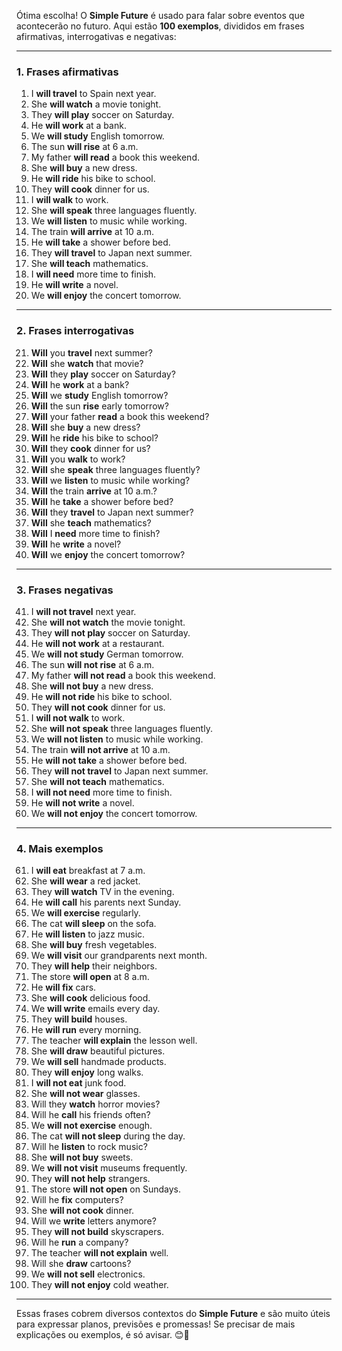 Ótima escolha! O **Simple Future** é usado para falar sobre eventos que acontecerão no futuro. Aqui estão **100 exemplos**, divididos em frases afirmativas, interrogativas e negativas:

---

### **1. Frases afirmativas**
1. I **will travel** to Spain next year.
2. She **will watch** a movie tonight.
3. They **will play** soccer on Saturday.
4. He **will work** at a bank.
5. We **will study** English tomorrow.
6. The sun **will rise** at 6 a.m.
7. My father **will read** a book this weekend.
8. She **will buy** a new dress.
9. He **will ride** his bike to school.
10. They **will cook** dinner for us.
11. I **will walk** to work.
12. She **will speak** three languages fluently.
13. We **will listen** to music while working.
14. The train **will arrive** at 10 a.m.
15. He **will take** a shower before bed.
16. They **will travel** to Japan next summer.
17. She **will teach** mathematics.
18. I **will need** more time to finish.
19. He **will write** a novel.
20. We **will enjoy** the concert tomorrow.

---

### **2. Frases interrogativas**
21. **Will** you **travel** next summer?
22. **Will** she **watch** that movie?
23. **Will** they **play** soccer on Saturday?
24. **Will** he **work** at a bank?
25. **Will** we **study** English tomorrow?
26. **Will** the sun **rise** early tomorrow?
27. **Will** your father **read** a book this weekend?
28. **Will** she **buy** a new dress?
29. **Will** he **ride** his bike to school?
30. **Will** they **cook** dinner for us?
31. **Will** you **walk** to work?
32. **Will** she **speak** three languages fluently?
33. **Will** we **listen** to music while working?
34. **Will** the train **arrive** at 10 a.m.?
35. **Will** he **take** a shower before bed?
36. **Will** they **travel** to Japan next summer?
37. **Will** she **teach** mathematics?
38. **Will** I **need** more time to finish?
39. **Will** he **write** a novel?
40. **Will** we **enjoy** the concert tomorrow?

---

### **3. Frases negativas**
41. I **will not travel** next year.
42. She **will not watch** the movie tonight.
43. They **will not play** soccer on Saturday.
44. He **will not work** at a restaurant.
45. We **will not study** German tomorrow.
46. The sun **will not rise** at 6 a.m.
47. My father **will not read** a book this weekend.
48. She **will not buy** a new dress.
49. He **will not ride** his bike to school.
50. They **will not cook** dinner for us.
51. I **will not walk** to work.
52. She **will not speak** three languages fluently.
53. We **will not listen** to music while working.
54. The train **will not arrive** at 10 a.m.
55. He **will not take** a shower before bed.
56. They **will not travel** to Japan next summer.
57. She **will not teach** mathematics.
58. I **will not need** more time to finish.
59. He **will not write** a novel.
60. We **will not enjoy** the concert tomorrow.

---

### **4. Mais exemplos**
61. I **will eat** breakfast at 7 a.m.
62. She **will wear** a red jacket.
63. They **will watch** TV in the evening.
64. He **will call** his parents next Sunday.
65. We **will exercise** regularly.
66. The cat **will sleep** on the sofa.
67. He **will listen** to jazz music.
68. She **will buy** fresh vegetables.
69. We **will visit** our grandparents next month.
70. They **will help** their neighbors.
71. The store **will open** at 8 a.m.
72. He **will fix** cars.
73. She **will cook** delicious food.
74. We **will write** emails every day.
75. They **will build** houses.
76. He **will run** every morning.
77. The teacher **will explain** the lesson well.
78. She **will draw** beautiful pictures.
79. We **will sell** handmade products.
80. They **will enjoy** long walks.
81. I **will not eat** junk food.
82. She **will not wear** glasses.
83. Will they **watch** horror movies?
84. Will he **call** his friends often?
85. We **will not exercise** enough.
86. The cat **will not sleep** during the day.
87. Will he **listen** to rock music?
88. She **will not buy** sweets.
89. We **will not visit** museums frequently.
90. They **will not help** strangers.
91. The store **will not open** on Sundays.
92. Will he **fix** computers?
93. She **will not cook** dinner.
94. Will we **write** letters anymore?
95. They **will not build** skyscrapers.
96. Will he **run** a company?
97. The teacher **will not explain** well.
98. Will she **draw** cartoons?
99. We **will not sell** electronics.
100. They **will not enjoy** cold weather.

---

Essas frases cobrem diversos contextos do **Simple Future** e são muito úteis para expressar planos, previsões e promessas! Se precisar de mais explicações ou exemplos, é só avisar. 😊🚀
